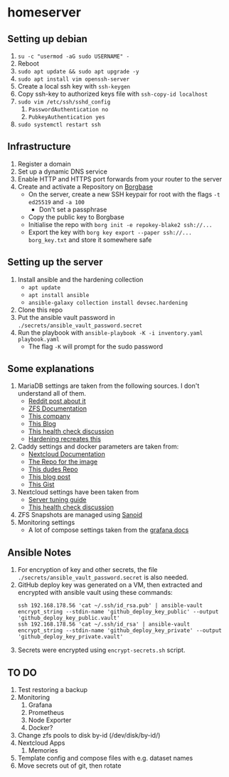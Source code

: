 # homeserver

## Setting up debian

1. `su -c "usermod -aG sudo USERNAME" -`
2. Reboot
3. `sudo apt update && sudo apt upgrade -y`
4. `sudo apt install vim openssh-server`
5. Create a local ssh key with `ssh-keygen`
6. Copy ssh-key to authorized keys file with `ssh-copy-id localhost`
7. `sudo vim /etc/ssh/sshd_config`
    1. `PasswordAuthentication no`
    2. `PubkeyAuthentication yes`
8. `sudo systemctl restart ssh`

## Infrastructure

1. Register a domain
2. Set up a dynamic DNS service
3. Enable HTTP and HTTPS port forwards from your router to the server
4. Create and activate a Repository on [Borgbase](https://www.borgbase.com/)
    - On the server, create a new SSH keypair for root with the flags `-t ed25519` and `-a 100`
      - Don't set a passphrase
    - Copy the public key to Borgbase
    - Initialise the repo with `borg init -e repokey-blake2 ssh://...`
    - Export the key with `borg key export --paper ssh://... borg_key.txt` and store it somewhere safe

## Setting up the server

1. Install ansible and the hardening collection
    - `apt update`
    - `apt install ansible`
    - `ansible-galaxy collection install devsec.hardening`
2. Clone this repo
3. Put the ansible vault password in `./secrets/ansible_vault_password.secret`
4. Run the playbook with `ansible-playbook -K -i inventory.yaml playbook.yaml`
    - The flag `-K` will prompt for the sudo password

## Some explanations

1. MariaDB settings are taken from the following sources. I don't understand all of them.
    - [Reddit post about it](https://www.reddit.com/r/zfs/comments/u1xklc/mariadbmysql_database_settings_for_zfs/)
    - [ZFS Documentation](https://openzfs.github.io/openzfs-docs/Performance%20and%20Tuning/Workload%20Tuning.html#mysql)
    - [This company](https://www.percona.com/blog/mysql-zfs-performance-update/)
    - [This Blog](https://shatteredsilicon.net/mysql-mariadb-innodb-on-zfs/)
    - [This health check discussion](https://github.com/MariaDB/mariadb-docker/issues/94)
    - [Hardening recreates this](https://github.com/dev-sec/ansible-mysql-hardening/blob/master/tasks/mysql_secure_installation.yml)
2. Caddy settings and docker parameters are taken from:
    - [Nextcloud Documentation](https://github.com/nextcloud/documentation/blob/master/admin_manual/configuration_server/reverse_proxy_configuration.rst)
    - [The Repo for the image](https://github.com/lucaslorentz/caddy-docker-proxy)
    - [This dudes Repo](https://github.com/blazekjan/docker-selfhosted-apps)
    - [This blog post](https://dev.to/jhot/caddy-docker-proxy-like-traefik-but-better-565l)
    - [This Gist](https://gist.github.com/tmo1/72a9dc98b0b6b75f7e4ec336cdc399e1)
3. Nextcloud settings have been taken from
    - [Server tuning guide](https://docs.nextcloud.com/server/21/admin_manual/installation/server_tuning.html)
    - [This health check discussion](https://github.com/nextcloud/docker/issues/676)
4. ZFS Snapshots are managed using [Sanoid](https://github.com/jimsalterjrs/sanoid)
5. Monitoring settings
   - A lot of compose settings taken from the [grafana docs](https://grafana.com/docs/grafana-cloud/quickstart/docker-compose-linux/)

## Ansible Notes

1. For encryption of key and other secrets, the file `./secrets/ansible_vault_password.secret` is also needed.
2. GitHub deploy key was generated on a VM, then extracted and encrypted with ansible vault using these commands:
    ```
    ssh 192.168.178.56 'cat ~/.ssh/id_rsa.pub' | ansible-vault encrypt_string --stdin-name 'github_deploy_key_public' --output 'github_deploy_key_public.vault'
    ssh 192.168.178.56 'cat ~/.ssh/id_rsa' | ansible-vault encrypt_string --stdin-name 'github_deploy_key_private' --output 'github_deploy_key_private.vault'
    ```
3. Secrets were encrypted using `encrypt-secrets.sh` script.

## TO DO

1. Test restoring a backup
2. Monitoring
    1. Grafana
    2. Prometheus
    3. Node Exporter
    4. Docker?
3. Change zfs pools to disk by-id (/dev/disk/by-id/)
4. Nextcloud Apps
   1. Memories
5. Template config and compose files with e.g. dataset names
6. Move secrets out of git, then rotate
